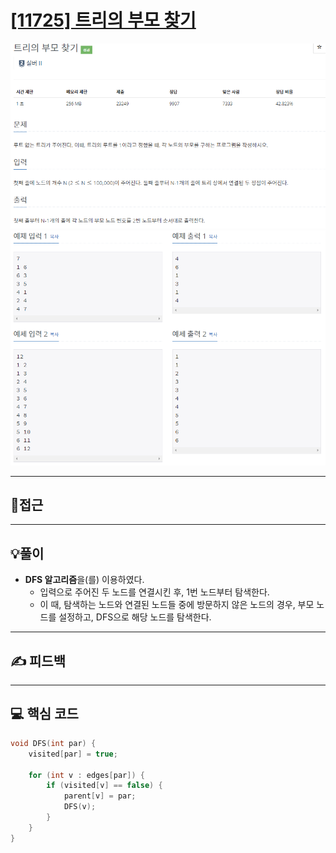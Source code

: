 # [[11725] 트리의 부모 찾기](https://www.acmicpc.net/problem/11725)

![](imgs/1.PNG)
![](imgs/2.PNG)
___
## 🤔접근

___
## 💡풀이
- <b>DFS 알고리즘</b>을(를) 이용하였다.
	- 입력으로 주어진 두 노드를 연결시킨 후, 1번 노드부터 탐색한다.
	- 이 때, 탐색하는 노드와 연결된 노드들 중에 방문하지 않은 노드의 경우, 부모 노드를 설정하고, DFS으로 해당 노드를 탐색한다.
___
## ✍ 피드백
___
## 💻 핵심 코드
```c++
void DFS(int par) {
	visited[par] = true;

	for (int v : edges[par]) {
		if (visited[v] == false) {
			parent[v] = par;
			DFS(v);
		}
	}
}
```